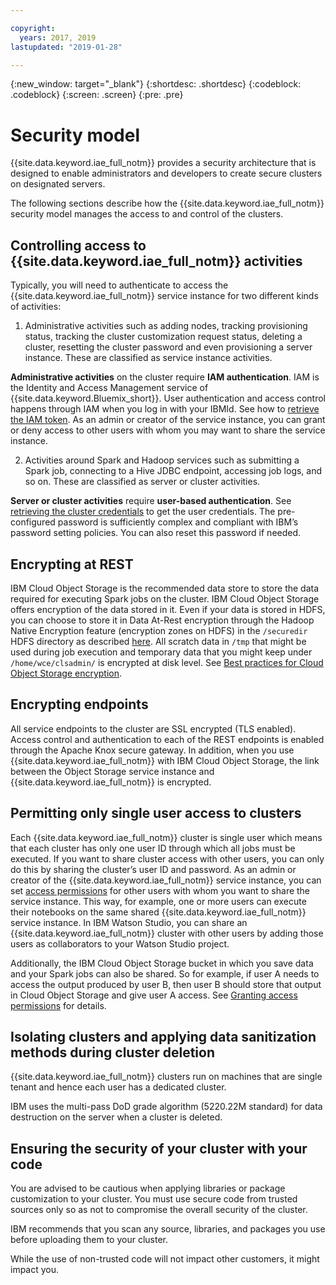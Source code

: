 ```yaml
---

copyright:
  years: 2017, 2019
lastupdated: "2019-01-28"

---
```


{:new_window: target="_blank"}
{:shortdesc: .shortdesc}
{:codeblock: .codeblock}
{:screen: .screen}
{:pre: .pre}


# Security model

{{site.data.keyword.iae_full_notm}} provides a security architecture that is designed to enable administrators and developers to create secure clusters on designated servers.

The following sections describe how the {{site.data.keyword.iae_full_notm}} security model manages the access to and control of the clusters.

## Controlling access to {{site.data.keyword.iae_full_notm}} activities

Typically, you will need to authenticate to access the {{site.data.keyword.iae_full_notm}} service instance for two different kinds of activities:

1. Administrative activities such as adding nodes, tracking provisioning status, tracking the cluster customization request status, deleting a cluster, resetting the cluster password and even provisioning a server instance. These are classified as service instance activities.

 **Administrative activities** on the cluster require **IAM  authentication**. IAM is the Identity and Access Management service of {{site.data.keyword.Bluemix_short}}. User authentication and access control happens through IAM when you log in with your IBMId. See how to [retrieve the IAM token](/docs/services/AnalyticsEngine/Retrieve-IAM-access-token.html#retrieving-iam-access-tokens). As an admin or creator of the service instance, you can grant or deny access to  other users with whom you may want to share the service instance.

2. Activities around Spark and Hadoop services such as submitting a Spark job, connecting to a Hive JDBC endpoint, accessing job logs, and so on. These are classified as server or cluster activities.

 **Server or cluster activities** require **user-based authentication**. See [retrieving the cluster credentials](/docs/services/AnalyticsEngine/Retrieve-service-credentials-and-service-end-points.html#retrieving-service-credentials-and-service-end-points) to get the user credentials. The pre-configured password is sufficiently complex and compliant with IBM’s password setting policies. You can also reset this password if needed.

## Encrypting at REST

IBM Cloud Object Storage is the recommended data store to store the data required for executing Spark jobs on the cluster. IBM Cloud Object Storage offers encryption of the data stored in it. Even if your data is stored in HDFS, you can choose to store it in Data At-Rest encryption through the Hadoop Native Encryption feature (encryption zones on HDFS) in the `/securedir` HDFS directory as described [here](/docs/services/AnalyticsEngine/Upload-files-to-HDFS.html#working-with-encrypted-data). All  scratch data in `/tmp` that might be used during job execution and temporary data that you might keep under `/home/wce/clsadmin/` is encrypted at disk level. See [Best practices for Cloud Object Storage encryption](/docs/services/AnalyticsEngine/best-practices.html#encryption).

## Encrypting endpoints

All service endpoints to the cluster are SSL encrypted (TLS enabled). Access control and authentication to each of the REST endpoints is enabled through the Apache Knox secure gateway. In addition, when you use {{site.data.keyword.iae_full_notm}} with IBM Cloud Object Storage, the link between the Object Storage service instance and {{site.data.keyword.iae_full_notm}} is encrypted.

## Permitting only single user access to clusters

Each {{site.data.keyword.iae_full_notm}} cluster is single user which means that each cluster has only one user ID through which all jobs must be executed. If you want to share cluster access with other users, you can only do this by sharing the cluster’s user ID and password. As an admin or creator of the {{site.data.keyword.iae_full_notm}} service instance, you can set [access permissions](/docs/services/AnalyticsEngine/granting-permissions-to-users.html#granting-permissions-to-users) for other users with whom you want to share the service instance. This way, for example, one or more users can execute their notebooks on the same shared {{site.data.keyword.iae_full_notm}} service instance. In IBM Watson Studio, you can share an {{site.data.keyword.iae_full_notm}} cluster with other users by adding those users as collaborators to your Watson Studio project.

Additionally, the IBM Cloud Object Storage bucket in which you save data and your Spark jobs can also be shared. So for example, if user A needs to access the output produced by user B, then user B should store that output in Cloud Object Storage and give user A access. See [Granting access permissions](/docs/services/AnalyticsEngine/granting-permissions-to-users.html#granting-permissions-to-users) for details.

## Isolating clusters and applying data sanitization methods during  cluster deletion

{{site.data.keyword.iae_full_notm}} clusters run on machines that are single tenant and hence each user has a dedicated cluster.

IBM uses the multi-pass DoD grade algorithm (5220.22M standard) for data destruction on the server when a cluster is deleted.

## Ensuring the security of your cluster with your code

You are advised to be cautious when applying libraries or package customization to your cluster. You must use secure code from trusted sources only so as not to compromise the overall security of the cluster.

IBM recommends that you scan any source, libraries, and packages you use before uploading them to your cluster.

While the use of non-trusted code will not impact other customers, it might impact you.
